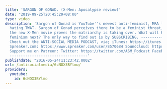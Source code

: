 ```yaml
---
title: 'SARGON OF GONAD. (X-Men: Apocalypse review)'
date: "2019-09-25T20:45:29+08:00"
type: video
description: 'Sargon of Gonad is YouTube''s newest anti-feminist, MRA loving, SJW
  hating TWAT. Sargon of Gonad perceives there to be a feminist threat, and thinks
  the new X-Men movie proves the matriarchy is taking over. What will he blame on
  feminism next? The only way to find out is by SUBSCRIBING. -------------------------------
  Check out the ANTI-SOCIAL MEDIA PODCAST, via; iTunes: https://itunes.apple.com/us/podcast/anti-social-media/id1076431995?mt=2
  Spreaker.com: https://www.spreaker.com/user/8570684 Soundcloud: https://soundcloud.com/antisocial_media
  Support me on Patreon: Twitter: https://twitter.com/ASM_Podcast Facebook: https://www.facebook.com/groups/736445953157953/
  -----------------------------------'
publishdate: "2016-05-24T11:23:42.000Z"
url: /antisocialmedia/6cNOX3BYlmo/
providers:
  youtube:
    id: 6cNOX3BYlmo
---
```

